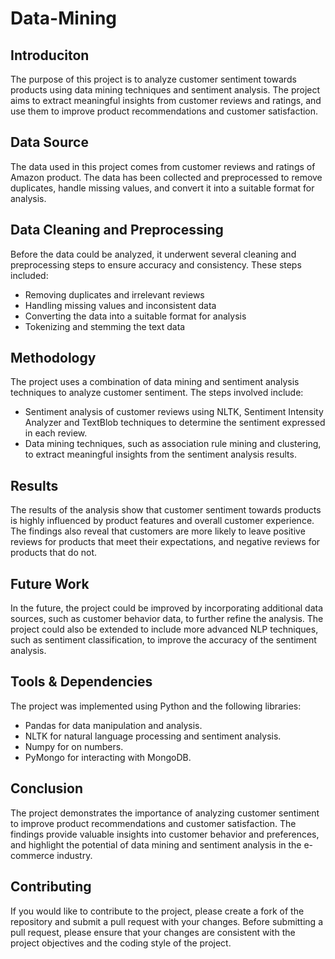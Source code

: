 # Data-Mining

## Introduciton
The purpose of this project is to analyze customer sentiment towards products using data mining techniques and sentiment analysis. The project aims to extract meaningful insights from customer reviews and ratings, and use them to improve product recommendations and customer satisfaction.

## Data Source
The data used in this project comes from customer reviews and ratings of Amazon product. The data has been collected and preprocessed to remove duplicates, handle missing values, and convert it into a suitable format for analysis.

## Data Cleaning and Preprocessing
Before the data could be analyzed, it underwent several cleaning and preprocessing steps to ensure accuracy and consistency. These steps included:
- Removing duplicates and irrelevant reviews
- Handling missing values and inconsistent data
- Converting the data into a suitable format for analysis
- Tokenizing and stemming the text data

## Methodology
The project uses a combination of data mining and sentiment analysis techniques to analyze customer sentiment. The steps involved include:
- Sentiment analysis of customer reviews using NLTK, Sentiment Intensity Analyzer and TextBlob techniques to determine the sentiment expressed in each review.
- Data mining techniques, such as association rule mining and clustering, to extract meaningful insights from the sentiment analysis results.

## Results
The results of the analysis show that customer sentiment towards products is highly influenced by product features and overall customer experience. The findings also reveal that customers are more likely to leave positive reviews for products that meet their expectations, and negative reviews for products that do not.

## Future Work
In the future, the project could be improved by incorporating additional data sources, such as customer behavior data, to further refine the analysis. The project could also be extended to include more advanced NLP techniques, such as sentiment classification, to improve the accuracy of the sentiment analysis.

## Tools & Dependencies
The project was implemented using Python and the following libraries:
- Pandas for data manipulation and analysis.
- NLTK for natural language processing and sentiment analysis.
- Numpy for on numbers.
- PyMongo for interacting with MongoDB.

## Conclusion
The project demonstrates the importance of analyzing customer sentiment to improve product recommendations and customer satisfaction. The findings provide valuable insights into customer behavior and preferences, and highlight the potential of data mining and sentiment analysis in the e-commerce industry.

## Contributing
If you would like to contribute to the project, please create a fork of the repository and submit a pull request with your changes. Before submitting a pull request, please ensure that your changes are consistent with the project objectives and the coding style of the project.
